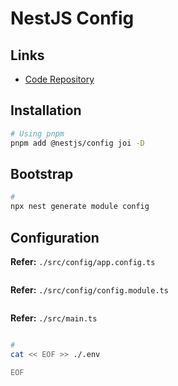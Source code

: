 # NestJS Config

## Links

- [Code Repository](https://github.com/nestjs/config)

## Installation

```sh
# Using pnpm
pnpm add @nestjs/config joi -D
```

## Bootstrap

```sh
#
npx nest generate module config
```

## Configuration

**Refer:** `./src/config/app.config.ts`

```ts

```

**Refer:** `./src/config/config.module.ts`

```ts

```

**Refer:** `./src/main.ts`

```ts

```

```sh
#
cat << EOF >> ./.env

EOF
```
